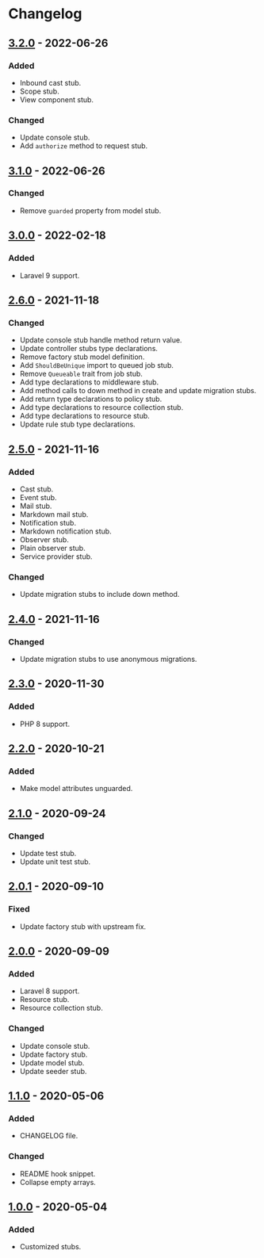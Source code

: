 # Changelog

## [3.2.0] - 2022-06-26

### Added

- Inbound cast stub.
- Scope stub.
- View component stub.

### Changed

- Update console stub.
- Add `authorize` method to request stub.

## [3.1.0] - 2022-06-26

### Changed

- Remove `guarded` property from model stub.

## [3.0.0] - 2022-02-18

### Added

- Laravel 9 support.

## [2.6.0] - 2021-11-18

### Changed

- Update console stub handle method return value.
- Update controller stubs type declarations.
- Remove factory stub model definition.
- Add `ShouldBeUnique` import to queued job stub.
- Remove `Queueable` trait from job stub.
- Add type declarations to middleware stub.
- Add method calls to down method in create and update migration stubs.
- Add return type declarations to policy stub.
- Add type declarations to resource collection stub.
- Add type declarations to resource stub.
- Update rule stub type declarations.

## [2.5.0] - 2021-11-16

### Added

- Cast stub.
- Event stub.
- Mail stub.
- Markdown mail stub.
- Notification stub.
- Markdown notification stub.
- Observer stub.
- Plain observer stub.
- Service provider stub.

### Changed

- Update migration stubs to include down method.

## [2.4.0] - 2021-11-16

### Changed

- Update migration stubs to use anonymous migrations.

## [2.3.0] - 2020-11-30

### Added

- PHP 8 support.

## [2.2.0] - 2020-10-21

### Added

- Make model attributes unguarded.

## [2.1.0] - 2020-09-24

### Changed

- Update test stub.
- Update unit test stub.

## [2.0.1] - 2020-09-10

### Fixed

- Update factory stub with upstream fix.

## [2.0.0] - 2020-09-09

### Added

- Laravel 8 support.
- Resource stub.
- Resource collection stub.

### Changed

- Update console stub.
- Update factory stub.
- Update model stub.
- Update seeder stub.

## [1.1.0] - 2020-05-06

### Added

- CHANGELOG file.

### Changed

- README hook snippet.
- Collapse empty arrays.

## [1.0.0] - 2020-05-04

### Added

- Customized stubs.

[3.2.0]: https://github.com/zepfietje/laravel-stubs/releases/tag/3.2.0
[3.1.0]: https://github.com/zepfietje/laravel-stubs/releases/tag/3.1.0
[3.0.0]: https://github.com/zepfietje/laravel-stubs/releases/tag/3.0.0
[2.6.0]: https://github.com/zepfietje/laravel-stubs/releases/tag/2.6.0
[2.5.0]: https://github.com/zepfietje/laravel-stubs/releases/tag/2.5.0
[2.4.0]: https://github.com/zepfietje/laravel-stubs/releases/tag/2.4.0
[2.3.0]: https://github.com/zepfietje/laravel-stubs/releases/tag/2.3.0
[2.2.0]: https://github.com/zepfietje/laravel-stubs/releases/tag/2.2.0
[2.1.0]: https://github.com/zepfietje/laravel-stubs/releases/tag/2.1.0
[2.0.1]: https://github.com/zepfietje/laravel-stubs/releases/tag/2.0.1
[2.0.0]: https://github.com/zepfietje/laravel-stubs/releases/tag/2.0.0
[1.1.0]: https://github.com/zepfietje/laravel-stubs/releases/tag/1.1.0
[1.0.0]: https://github.com/zepfietje/laravel-stubs/releases/tag/1.0.0
